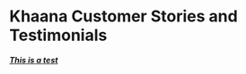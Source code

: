 <html>
  <head>
    
  </head>
  <body>
  <h1><b>Khaana Customer Stories and Testimonials</b></h1>
  <b><u><i>This is a test</i></u></b>
  
  
  
    
  </body>
</html>
